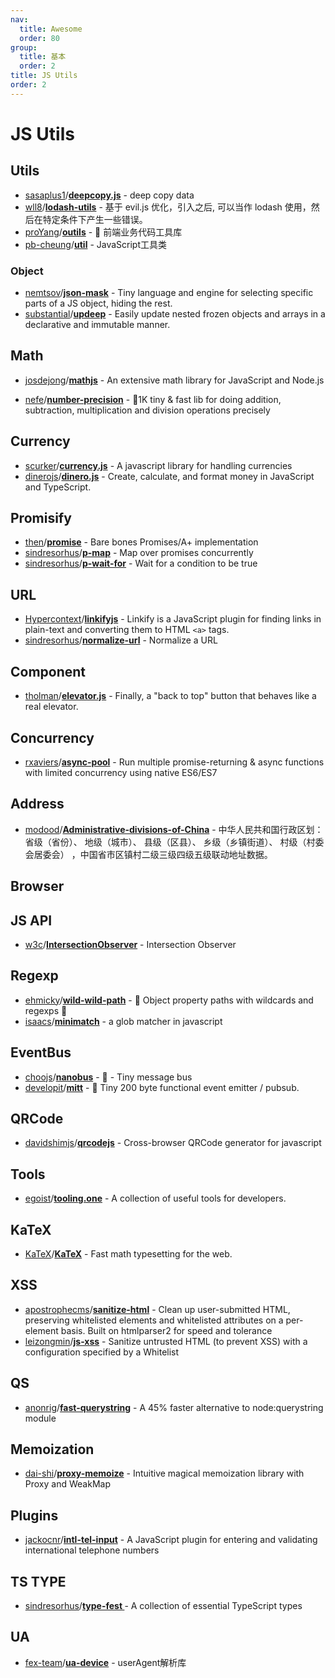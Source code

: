 ```yaml
---
nav:
  title: Awesome
  order: 80
group:
  title: 基本
  order: 2
title: JS Utils
order: 2
---
```


# JS Utils

## Utils

- [sasaplus1](https://github.com/sasaplus1)/**[deepcopy.js](https://github.com/sasaplus1/deepcopy.js)** - deep copy data
- [wll8](https://github.com/wll8)/**[lodash-utils](https://github.com/wll8/lodash-utils)** - 基于 evil.js 优化，引入之后, 可以当作 lodash 使用，然后在特定条件下产生一些错误。
- [proYang](https://github.com/proYang)/**[outils](https://github.com/proYang/outils)** - 🚀 前端业务代码工具库
- [pb-cheung](https://github.com/pb-cheung)/**[util](https://github.com/pb-cheung/util)** - JavaScript工具类
### Object
- [nemtsov](https://github.com/nemtsov)/**[json-mask](https://github.com/nemtsov/json-mask)** - Tiny language and engine for selecting specific parts of a JS object, hiding the rest.
- [substantial](https://github.com/substantial?type=source)/**[updeep](https://github.com/substantial/updeep)** - Easily update nested frozen objects and arrays in a declarative and immutable manner.

## Math

- [josdejong](https://github.com/josdejong)/**[mathjs](https://github.com/josdejong/mathjs)** - An extensive math library for JavaScript and Node.js

- [nefe](https://github.com/nefe?type=source)/**[number-precision](https://github.com/nefe/number-precision)** - 🚀1K tiny & fast lib for doing addition, subtraction, multiplication and division operations precisely

## Currency

- [scurker](https://github.com/scurker)/**[currency.js](https://github.com/scurker/currency.js)** - A javascript library for handling currencies
- [dinerojs](https://github.com/dinerojs?type=source)/**[dinero.js](https://github.com/dinerojs/dinero.js)** - Create, calculate, and format money in JavaScript and TypeScript.

## Promisify

- [then](https://github.com/then?type=source)/**[promise](https://github.com/then/promise)** - Bare bones Promises/A+ implementation
- [sindresorhus](https://github.com/sindresorhus)/**[p-map](https://github.com/sindresorhus/p-map)** - Map over promises concurrently
- [sindresorhus](https://github.com/sindresorhus)/**[p-wait-for](https://github.com/sindresorhus/p-wait-for)** - Wait for a condition to be true

## URL

- [Hypercontext](https://github.com/Hypercontext?type=source)/**[linkifyjs](https://github.com/Hypercontext/linkifyjs)** - Linkify is a JavaScript plugin for finding links in plain-text and converting them to HTML `<a>` tags.
- [sindresorhus](https://github.com/sindresorhus)/**[normalize-url](https://github.com/sindresorhus/normalize-url)** - Normalize a URL

## Component

- [tholman](https://github.com/tholman)/**[elevator.js](https://github.com/tholman/elevator.js)** - Finally, a "back to top" button that behaves like a real elevator.

## Concurrency

- [rxaviers](https://github.com/rxaviers)/**[async-pool](https://github.com/rxaviers/async-pool)** - Run multiple promise-returning & async functions with limited concurrency using native ES6/ES7

## Address

- [modood](https://github.com/modood)/**[Administrative-divisions-of-China](https://github.com/modood/Administrative-divisions-of-China)** - 中华人民共和国行政区划：省级（省份）、 地级（城市）、 县级（区县）、 乡级（乡镇街道）、 村级（村委会居委会） ，中国省市区镇村二级三级四级五级联动地址数据。

## Browser

## JS API

- [w3c](https://github.com/w3c?type=source)/**[IntersectionObserver](https://github.com/w3c/IntersectionObserver)** - Intersection Observer

## Regexp

- [ehmicky](https://github.com/ehmicky)/**[wild-wild-path](https://github.com/ehmicky/wild-wild-path)** - 🤠 Object property paths with wildcards and regexps 🌵
- [isaacs](https://github.com/isaacs)/**[minimatch](https://github.com/isaacs/minimatch)** - a glob matcher in javascript

## EventBus

- [choojs](https://github.com/choojs?type=source)/**[nanobus](https://github.com/choojs/nanobus)**  - 🚎 - Tiny message bus
- [developit](https://github.com/developit)/**[mitt](https://github.com/developit/mitt)** - 🥊 Tiny 200 byte functional event emitter / pubsub.

## QRCode

- [davidshimjs](https://github.com/davidshimjs)/**[qrcodejs](https://github.com/davidshimjs/qrcodejs)** - Cross-browser QRCode generator for javascript

## Tools

- [egoist](https://github.com/egoist)/**[tooling.one](https://github.com/egoist/tooling.one)** - A collection of useful tools for developers.

## KaTeX

- [KaTeX](https://github.com/KaTeX?type=source)/**[KaTeX](https://github.com/KaTeX/KaTeX)** - Fast math typesetting for the web.

## XSS

- [apostrophecms](https://github.com/apostrophecms?type=source)/**[sanitize-html](https://github.com/apostrophecms/sanitize-html)** - Clean up user-submitted HTML, preserving whitelisted elements and whitelisted attributes on a per-element basis. Built on htmlparser2 for speed and tolerance
- [leizongmin](https://github.com/leizongmin)/**[js-xss](https://github.com/leizongmin/js-xss)** - Sanitize untrusted HTML (to prevent XSS) with a configuration specified by a Whitelist

## QS

- [anonrig](https://github.com/anonrig)/**[fast-querystring](https://github.com/anonrig/fast-querystring)** - A 45% faster alternative to node:querystring module

## Memoization

- [dai-shi](https://github.com/dai-shi)/**[proxy-memoize](https://github.com/dai-shi/proxy-memoize)** - Intuitive magical memoization library with Proxy and WeakMap

## Plugins

- [jackocnr](https://github.com/jackocnr)/**[intl-tel-input](https://github.com/jackocnr/intl-tel-input)** - A JavaScript plugin for entering and validating international telephone numbers

## TS TYPE

- [sindresorhus](https://github.com/sindresorhus)/**[type-fest ](https://github.com/sindresorhus/type-fest)**- A collection of essential TypeScript types

## UA

- [fex-team](https://github.com/fex-team)/**[ua-device](https://github.com/fex-team/ua-device)** - userAgent解析库
